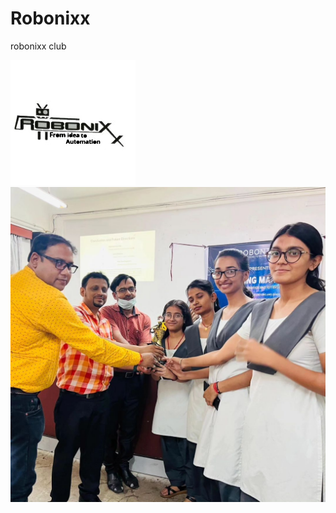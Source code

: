 # Robonixx
robonixx club


<img src = "https://github.com/souvik-dey-28/Robonixx/blob/main/robonix.jpeg" alt= "animation">


<img src = "https://github.com/souvik-dey-28/Robonixx/blob/main/1.jpg" alt= "animation 2">
